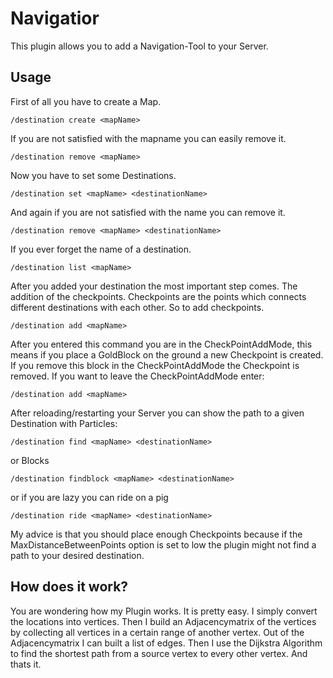 # Navigatior
This plugin allows you to add a Navigation-Tool to your Server.

## Usage
First of all you have to create a Map.
   ```
   /destination create <mapName>
   ```
If you are not satisfied with the mapname you can easily remove it.
   ```
   /destination remove <mapName>
   ```
Now you have to set some Destinations.
   ```
   /destination set <mapName> <destinationName>
   ```
And again if you are not satisfied with the name you can remove it.
   ```
   /destination remove <mapName> <destinationName>
   ```
If you ever forget the name of a destination.
   ```
   /destination list <mapName>
   ```
After you added your destination the most important step comes.
The addition of the checkpoints. Checkpoints are the points which connects
different destinations with each other. So to add checkpoints.
   ```
   /destination add <mapName>
   ```
After you entered this command you are in the CheckPointAddMode, this means if
you place a GoldBlock on the ground a new Checkpoint is created. If you remove
this block in the CheckPointAddMode the Checkpoint is removed.
If you want to leave the CheckPointAddMode enter:
   ```
   /destination add <mapName>
   ```
After reloading/restarting your Server
you can show the path to a given Destination with Particles:
   ```
   /destination find <mapName> <destinationName>
   ```
or Blocks
   ```
   /destination findblock <mapName> <destinationName>
   ```
or if you are lazy you can ride on a pig
   ```
   /destination ride <mapName> <destinationName>
   ```

My advice is that you should place enough Checkpoints because if 
the MaxDistanceBetweenPoints option is set to low the plugin might
not find a path to your desired destination.
## How does it work?
You are wondering how my Plugin works.
It is pretty easy.
I simply convert the locations into vertices.
Then I build an Adjacencymatrix of the vertices by collecting all vertices in a certain range of another vertex.
Out of the Adjacencymatrix I can built a list of edges.
Then I use the Dijkstra Algorithm to find the shortest path from a source vertex to every other vertex.
And thats it.
